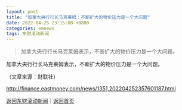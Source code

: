 ```yaml
---
layout: post
title: "加拿大央行行长马克莱姆：不断扩大的物价压力是一个大问题"
date: 2022-04-25 23:15:08 +0800
categories: emnews
tags: 东财滚动新闻
---
```

> 加拿大央行行长马克莱姆表示，不断扩大的物价压力是一个大问题。

<p>加拿大央行行长马克莱姆表示，不断扩大的物价压力是一个大问题。</p><p class="em_media">（文章来源：财联社）</p>

<http://finance.eastmoney.com/news/1351,202204252357601187.html>

[返回东财滚动新闻](//finews.withounder.com/emnews/)｜[返回首页](//finews.withounder.com/)